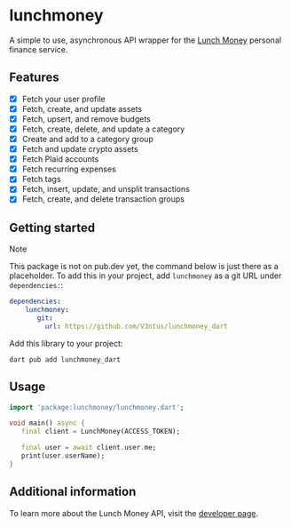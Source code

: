 # lunchmoney

A simple to use, asynchronous API wrapper for the [Lunch Money](https://lunchmoney.app/) personal
finance service.

## Features

- [x] Fetch your user profile
- [x] Fetch, create, and update assets
- [x] Fetch, upsert, and remove budgets
- [x] Fetch, create, delete, and update a category
- [x] Create and add to a category group
- [x] Fetch and update crypto assets
- [x] Fetch Plaid accounts
- [x] Fetch recurring expenses
- [x] Fetch tags
- [x] Fetch, insert, update, and unsplit transactions
- [x] Fetch, create, and delete transaction groups

## Getting started

> [!NOTE]
> This package is not on pub.dev yet, the command below is just there as a placeholder.
> To add this in your project, add `lunchmoney` as a git URL under `dependencies:`:
> ```yaml
> dependencies:
>     lunchmoney:
>        git:
>          url: https://github.com/V3ntus/lunchmoney_dart
> ```

Add this library to your project:
```
dart pub add lunchmoney_dart
```

## Usage
```dart
import 'package:lunchmoney/lunchmoney.dart';

void main() async {
   final client = LunchMoney(ACCESS_TOKEN);

   final user = await client.user.me;
   print(user.userName);
}

```

## Additional information

To learn more about the Lunch Money API, visit the [developer page](https://lunchmoney.dev/).
